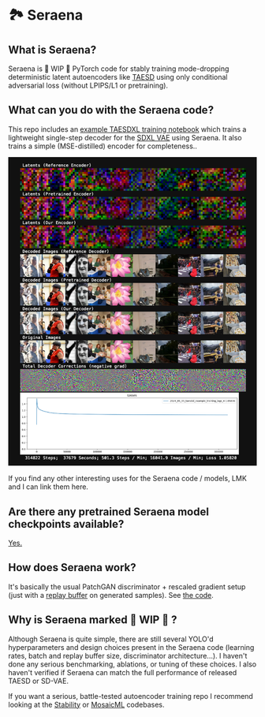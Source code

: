 # 🏞️ Seraena

## What is Seraena?

Seraena is 🚧 WIP 🚧 PyTorch code for stably training mode-dropping deterministic latent autoencoders like [TAESD](https://github.com/madebyollin/taesd) using only conditional adversarial loss (without LPIPS/L1 or pretraining).

## What can you do with the Seraena code?

This repo includes an <a href="TAESDXL_Training_Example.ipynb">example TAESDXL training notebook</a> which trains a lightweight single-step decoder for the [SDXL VAE](https://huggingface.co/madebyollin/sdxl-vae-fp16-fix) using Seraena. It also trains a simple (MSE-distilled) encoder for completeness..

![](./screenshot.png)

If you find any other interesting uses for the Seraena code / models, LMK and I can link them here.

## Are there any pretrained Seraena model checkpoints available?

[Yes.](./checkpoints)

## How does Seraena work?

It's basically the usual PatchGAN discriminator + rescaled gradient setup (just with a [replay buffer](https://github.com/soumith/ganhacks?tab=readme-ov-file#8-use-stability-tricks-from-rl) on generated samples). See [the code](./main/seraena.py#L45).

## Why is Seraena marked 🚧 WIP 🚧 ?

Although Seraena is quite simple, there are still several YOLO'd hyperparameters and design choices present in the Seraena code (learning rates, batch and replay buffer size, discriminator architecture...). I haven't done any serious benchmarking, ablations, or tuning of these choices. I also haven't verified if Seraena can match the full performance of released TAESD or SD-VAE.

If you want a serious, battle-tested autoencoder training repo I recommend looking at the [Stability](https://github.com/Stability-AI/generative-models/blob/main/configs/example_training/autoencoder/kl-f4/imagenet-kl_f8_8chn.yaml) or [MosaicML](https://github.com/mosaicml/diffusion/blob/main/yamls/mosaic-yamls/train-diffusers-autoencoder.yaml) codebases.
